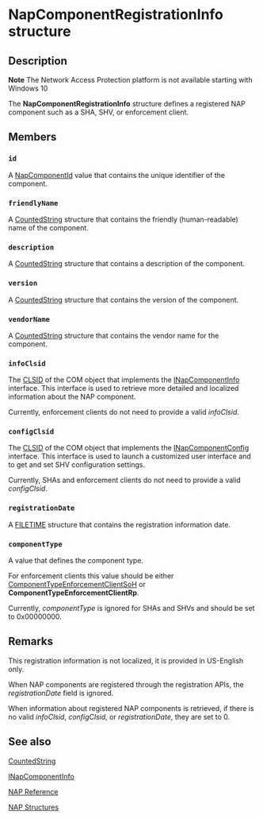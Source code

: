 # NapComponentRegistrationInfo structure

## Description

**Note** The Network Access Protection platform is not available starting with Windows 10

The **NapComponentRegistrationInfo** structure defines a registered NAP component such as a SHA, SHV, or enforcement client.

## Members

### `id`

A [NapComponentId](https://learn.microsoft.com/windows/desktop/NAP/nap-datatypes) value that contains the unique identifier of the component.

### `friendlyName`

A [CountedString](https://learn.microsoft.com/windows/desktop/api/naptypes/ns-naptypes-countedstring) structure that contains the friendly (human-readable) name of the component.

### `description`

A [CountedString](https://learn.microsoft.com/windows/desktop/api/naptypes/ns-naptypes-countedstring) structure that contains a description of the component.

### `version`

A [CountedString](https://learn.microsoft.com/windows/desktop/api/naptypes/ns-naptypes-countedstring) structure that contains the version of the component.

### `vendorName`

A [CountedString](https://learn.microsoft.com/windows/desktop/api/naptypes/ns-naptypes-countedstring) structure that contains the vendor name for the component.

### `infoClsid`

The [CLSID](https://learn.microsoft.com/windows/win32/com/clsid-key-hklm) of the COM object that implements
the [INapComponentInfo](https://learn.microsoft.com/windows/desktop/NAP/inapcomponentinfo) interface. This interface
is used to retrieve more detailed and localized
information about the NAP component.

Currently, enforcement clients do not need to
provide a valid *infoClsid*.

### `configClsid`

The [CLSID](https://learn.microsoft.com/windows/win32/com/clsid-key-hklm) of the COM object that implements
the [INapComponentConfig](https://learn.microsoft.com/windows/desktop/NAP/inapcomponentconfig) interface. This interface is used to launch a customized user interface and to get and set SHV configuration settings.

Currently, SHAs and enforcement clients do not need to
provide a valid *configClsid*.

### `registrationDate`

A [FILETIME](https://learn.microsoft.com/windows/win32/api/minwinbase/ns-minwinbase-filetime) structure that contains the registration information date.

### `componentType`

A value that defines the component type.

For enforcement clients this value should be either [ComponentTypeEnforcementClientSoH](https://learn.microsoft.com/windows/desktop/NAP/nap-type-constants) or **ComponentTypeEnforcementClientRp**.

Currently, *componentType* is ignored for SHAs and SHVs and should be set to 0x00000000.

## Remarks

This registration information is not localized, it is provided in US-English only.

When NAP components are registered through the registration APIs, the *registrationDate* field is ignored.

When information about registered NAP
components is retrieved, if there is no valid *infoClsid*, *configClsid*, or *registrationDate*, they are set to 0.

## See also

[CountedString](https://learn.microsoft.com/windows/desktop/api/naptypes/ns-naptypes-countedstring)

[INapComponentInfo](https://learn.microsoft.com/windows/desktop/NAP/inapcomponentinfo)

[NAP Reference](https://learn.microsoft.com/windows/desktop/NAP/nap-reference)

[NAP Structures](https://learn.microsoft.com/windows/desktop/NAP/nap-structures)